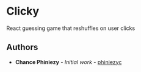 # Clicky
React guessing game that reshuffles on user clicks
## Authors
* **Chance Phiniezy** - *Initial work* - [phiniezyc](https://github.com/phiniezyc)
